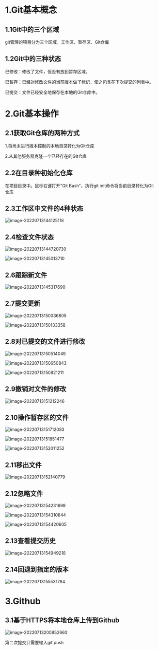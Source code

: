 # 1.Git基本概念

## 1.1Git中的三个区域

git管理的项目分为三个区域，工作区、暂存区、Git仓库

## 1.2Git中的三种状态

已修改：修改了文件，但没有放到暂存区域。

已暂存：已经对修改文件的当前版本做了标记，使之包含在下次提交的列表中。

已提交：文件已经安全地保存在本地的Git仓库中。



# 2.Git基本操作

## 2.1获取Git仓库的两种方式

1.将尚未进行版本控制的本地目录转化为Git仓库

2.从其他服务器克隆一个已经存在的Git仓库

## 2.2在目录种初始化仓库

在项目目录中。鼠标右键打开"Git Bash"，执行git init命令将当前目录转化为Git仓库

## 2.3工作区中文件的4种状态

![image-20220713144125118](C:\Users\25250\AppData\Roaming\Typora\typora-user-images\image-20220713144125118.png)



## 2.4检查文件状态

![image-20220713144720730](C:\Users\25250\AppData\Roaming\Typora\typora-user-images\image-20220713144720730.png)

![image-20220713145013710](C:\Users\25250\AppData\Roaming\Typora\typora-user-images\image-20220713145013710.png)



## 2.6跟踪新文件

![image-20220713145317690](C:\Users\25250\AppData\Roaming\Typora\typora-user-images\image-20220713145317690.png)



## 2.7提交更新

![image-20220713150036805](C:\Users\25250\AppData\Roaming\Typora\typora-user-images\image-20220713150036805.png)



![image-20220713150133358](C:\Users\25250\AppData\Roaming\Typora\typora-user-images\image-20220713150133358.png)



## 2.8对已提交的文件进行修改

![image-20220713150514049](C:\Users\25250\AppData\Roaming\Typora\typora-user-images\image-20220713150514049.png)



![image-20220713150650843](C:\Users\25250\AppData\Roaming\Typora\typora-user-images\image-20220713150650843.png)



![image-20220713150821211](C:\Users\25250\AppData\Roaming\Typora\typora-user-images\image-20220713150821211.png)

## 2.9撤销对文件的修改

![image-20220713151212246](C:\Users\25250\AppData\Roaming\Typora\typora-user-images\image-20220713151212246.png)



## 2.10操作暂存区的文件



![image-20220713151712083](C:\Users\25250\AppData\Roaming\Typora\typora-user-images\image-20220713151712083.png)

![image-20220713151851477](C:\Users\25250\AppData\Roaming\Typora\typora-user-images\image-20220713151851477.png)

![image-20220713152011252](C:\Users\25250\AppData\Roaming\Typora\typora-user-images\image-20220713152011252.png)



## 2.11移出文件

![image-20220713152140779](C:\Users\25250\AppData\Roaming\Typora\typora-user-images\image-20220713152140779.png)

## 2.12忽略文件

![image-20220713154231999](C:\Users\25250\AppData\Roaming\Typora\typora-user-images\image-20220713154231999.png)

![image-20220713154310844](C:\Users\25250\AppData\Roaming\Typora\typora-user-images\image-20220713154310844.png)

![image-20220713154420905](C:\Users\25250\AppData\Roaming\Typora\typora-user-images\image-20220713154420905.png)

## 2.13查看提交历史

![image-20220713154949218](C:\Users\25250\AppData\Roaming\Typora\typora-user-images\image-20220713154949218.png)

## 2.14回退到指定的版本

![image-20220713155531794](C:\Users\25250\AppData\Roaming\Typora\typora-user-images\image-20220713155531794.png)

# 3.Github

## 3.1基于HTTPS将本地仓库上传到Github

![image-20220713200852660](C:\Users\25250\AppData\Roaming\Typora\typora-user-images\image-20220713200852660.png)

第二次提交只需要输入git push
